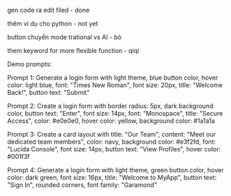 gen code ra edit filed - done

thêm ví dụ cho python - not yet

button chuyển mode trational vs AI - bỏ

them keyword for more flexible function - qiqi

Demo prompts:

Prompt 1:
Generate a login form with light theme, blue button color, hover color: light blue, font: "Times New Roman", font size: 20px, title: "Welcome Back!", button text: "Submit"

Prompt 2:
Create a login form with border radius: 5px, dark background color, button text: "Enter", font size: 14px, font: "Monospace", title: "Secure Access", color: #e0e0e0, hover color: yellow, background color: #1a1a1a

Prompt 3:
Create a card layout with title: "Our Team", content: "Meet our dedicated team members", color: navy, background color: #e3f2fd, font: "Lucida Console", font size: 14px, button text: "View Profiles", hover color: #001f3f

Prompt 4:
Generate a login form with light theme, green button color, hover color: dark green, font size: 16px, title: "Welcome to MyApp", button text: "Sign In", rounded corners, font family: "Garamond"
